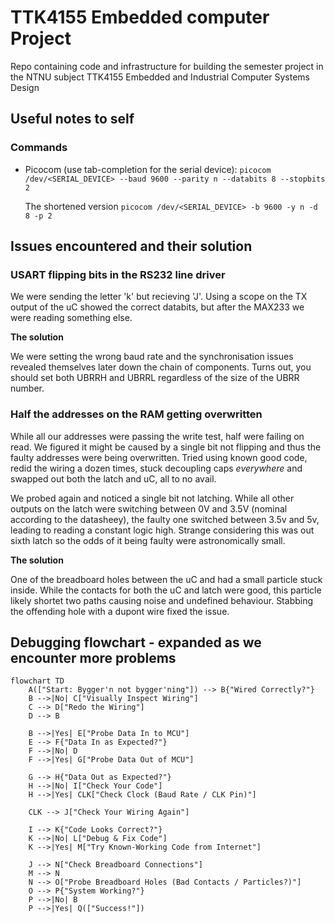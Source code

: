 # TTK4155 Embedded computer Project

Repo containing code and infrastructure for building the semester project in the NTNU subject TTK4155 Embedded and Industrial Computer Systems Design

## Useful notes to self

### Commands

- Picocom (use tab-completion for the serial device):
  `picocom /dev/<SERIAL_DEVICE> --baud 9600 --parity n --databits 8 --stopbits 2`

  The shortened version
  `picocom /dev/<SERIAL_DEVICE> -b 9600 -y n -d 8 -p 2`

## Issues encountered and their solution

### USART flipping bits in the RS232 line driver

We were sending the letter 'k' but recieving 'J'. Using a scope on the TX
output of the uC showed the correct databits, but after the MAX233 we were
reading something else.

**The solution**

We were setting the wrong baud rate and the synchronisation issues revealed
themselves later down the chain of components. Turns out, you should set both
UBRRH and UBRRL regardless of the size of the UBRR number.

### Half the addresses on the RAM getting overwritten

While all our addresses were passing the write test, half were failing on read.
We figured it might be caused by a single bit not flipping and thus the faulty
addresses were being overwritten. Tried using known good code, redid the wiring
a dozen times, stuck decoupling caps _everywhere_ and swapped out both the latch
and uC, all to no avail.

We probed again and noticed a single bit not latching. While all other outputs on
the latch were switching between 0V and 3.5V (nominal according to the datasheey),
the faulty one switched between 3.5v and 5v, leading to reading a constant logic
high. Strange considering this was out sixth latch so the odds of it being faulty
were astronomically small.

**The solution**

One of the breadboard holes between the uC and had a small particle stuck inside.
While the contacts for both the uC and latch were good, this particle likely
shortet two paths causing noise and undefined behaviour. Stabbing the offending hole
with a dupont wire fixed the issue.

## Debugging flowchart - expanded as we encounter more problems

```mermaid
flowchart TD
    A(["Start: Bygger'n not bygger'ning"]) --> B{"Wired Correctly?"}
    B -->|No| C["Visually Inspect Wiring"]
    C --> D["Redo the Wiring"]
    D --> B
    
    B -->|Yes| E["Probe Data In to MCU"]
    E --> F{"Data In as Expected?"}
    F -->|No| D
    F -->|Yes| G["Probe Data Out of MCU"]
    
    G --> H{"Data Out as Expected?"}
    H -->|No| I["Check Your Code"]
    H -->|Yes| CLK["Check Clock (Baud Rate / CLK Pin)"]
    
    CLK --> J["Check Your Wiring Again"]
    
    I --> K{"Code Looks Correct?"}
    K -->|No| L["Debug & Fix Code"]
    K -->|Yes| M["Try Known-Working Code from Internet"]
    
    J --> N["Check Breadboard Connections"]
    M --> N
    N --> O["Probe Breadboard Holes (Bad Contacts / Particles?)"]
    O --> P{"System Working?"}
    P -->|No| B
    P -->|Yes| Q(["Success!"])
```